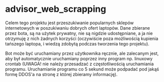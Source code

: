 # advisor_web_scrapping

Celem tego projektu jest przeszukiwanie popularnych sklepów internetowych w poszukiwaniu dobrych ofert
laptopów. Dane zbierane przez bota, są na użytek prywatny, nie są nigdzie udostępniane, a ja nie otrzymuję
z nich żadnych korzyści (oczywiście poza możliwością kupienia tańszego laptopa, i wiedzą zdobytą podczas
tworzenia tego projektu).

Bot może być uruchamiany przez użytkownika ręcznie, ale zalecanym jest, aby był automatycznie uruchamiany 
poprzez inny program np. linuxowy crontab (UWAGA! nie należy przesadzać z częstotliwością uruchamiania 
programu. Uruchamianie programu co 5 sekund może podpadać pod jakąś formę DDOS'a na stronę z której zbieramy
informację).